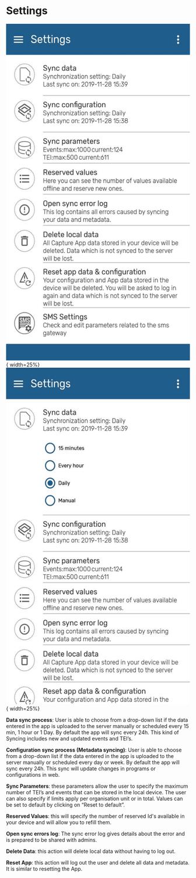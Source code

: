 # Settings

![New Settings](resources/images/image17.jpg){  width=25%}
![New Settings](resources/images/image85.jpg){  width=25%}
<!-- PALD: I don't think the next image adds to the manual
![](resources/images/image29.png){ width=35%}
-->

**Data sync process**:  User is able to choose from a drop-down list if the data entered in the app is uploaded to the server manually or scheduled every 15 min, 1 hour or 1 Day. By default the app will sync every 24h. This kind of Syncing includes new and updated events and TEI’s.

**Configuration sync process (Metadata syncing)**: User is able to choose from a drop-down list  if the data entered in the app is uploaded to the server manually or scheduled every day or week. By default the app will sync every 24h.  This sync will update changes in programs or configurations in web.

**Sync Parameters**: these parameters allow the user to specify the maximum number of TEI’s and events that can be stored in the local device. The user can also specify if limits apply per organisation unit or in total. Values can be set to default by clicking on “Reset to default”.

**Reserved Values**: this will specify the number of reserved Id's available in your device and will allow you to refill them.

**Open sync errors log**: The sync error log gives details about the error and is prepared to be shared with admins.

**Delete Data**: this action will delete local data without having to log out.

**Reset App**: this action will log out the user and delete all data and metadata. It is similar to resetting the App.
